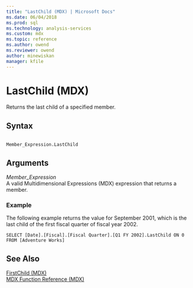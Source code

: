 ```yaml
---
title: "LastChild (MDX) | Microsoft Docs"
ms.date: 06/04/2018
ms.prod: sql
ms.technology: analysis-services
ms.custom: mdx
ms.topic: reference
ms.author: owend
ms.reviewer: owend
author: minewiskan
manager: kfile
---
```

# LastChild (MDX)


  Returns the last child of a specified member.  
  
## Syntax  
  
```  
  
Member_Expression.LastChild   
```  
  
## Arguments  
 *Member_Expression*  
 A valid Multidimensional Expressions (MDX) expression that returns a member.  
  
### Example  
 The following example returns the value for September 2001, which is the last child of the first fiscal quarter of fiscal year 2002.  
  
```  
SELECT [Date].[Fiscal].[Fiscal Quarter].[Q1 FY 2002].LastChild ON 0  
FROM [Adventure Works]  
```  
  
## See Also  
 [FirstChild &#40;MDX&#41;](../mdx/firstchild-mdx.md)   
 [MDX Function Reference &#40;MDX&#41;](../mdx/mdx-function-reference-mdx.md)  
  
  
